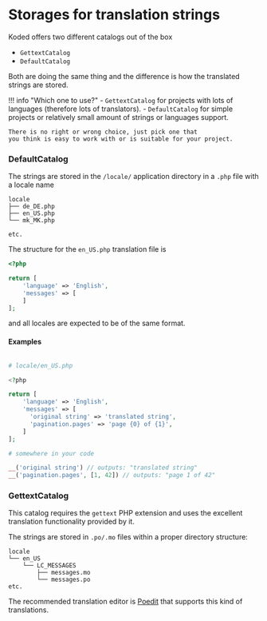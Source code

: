 Storages for translation strings
================================

Koded offers two different catalogs out of the box

  - `GettextCatalog`
  - `DefaultCatalog`

Both are doing the same thing and the difference is how the 
translated strings are stored.

!!! info "Which one to use?"
    - `GettextCatalog` for projects with lots of languages 
    (therefore lots of translators).
    - `DefaultCatalog` for simple projects or relatively
    small amount of strings or languages support.

    There is no right or wrong choice, just pick one that
    you think is easy to work with or is suitable for your project. 


### DefaultCatalog

The strings are stored in the `/locale/` application 
directory in a `.php` file with a locale name

```
locale
├── de_DE.php
├── en_US.php
└── mk_MK.php

etc.
```

The structure for the `en_US.php` translation file is
```php
<?php

return [
    'language' => 'English',
    'messages' => [
    ]
];
```
and all locales are expected to be of the same format.

#### Examples

```php

# locale/en_US.php

<?php

return [
    'language' => 'English',
    'messages' => [
      'original string' => 'translated string',
      'pagination.pages' => 'page {0} of {1}',
    ]
];

# somewhere in your code

__('original string') // outputs: "translated string"
__('pagination.pages', [1, 42]) // outputs: "page 1 of 42"
```


### GettextCatalog

This catalog requires the `gettext` PHP extension and uses the 
excellent translation functionality provided by it.

The strings are stored in `.po/.mo` files within a proper
directory structure:

```
locale
└── en_US
    └── LC_MESSAGES
        ├── messages.mo
        └── messages.po
etc.
```
The recommended translation editor is [Poedit][poedit] that supports
this kind of translations.


[poedit]: https://poedit.net
